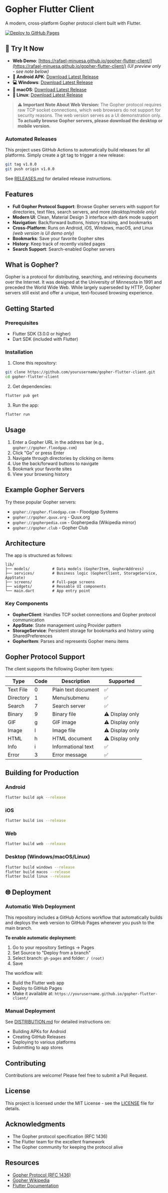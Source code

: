 # Gopher Flutter Client

A modern, cross-platform Gopher protocol client built with Flutter.

[![Deploy to GitHub Pages](https://github.com/rafael-minuesa/gopher-flutter-client/actions/workflows/deploy-web.yml/badge.svg)](https://github.com/rafael-minuesa/gopher-flutter-client/actions/workflows/deploy-web.yml)

## 🚀 Try It Now

- **Web Demo**: [https://rafael-minuesa.github.io/gopher-flutter-client/](https://rafael-minuesa.github.io/gopher-flutter-client/) *(UI preview only - see note below)*
- **📱 Android APK**: [Download Latest Release](https://github.com/rafael-minuesa/gopher-flutter-client/releases/latest)
- **💻 Windows**: [Download Latest Release](https://github.com/rafael-minuesa/gopher-flutter-client/releases/latest)
- **🍎 macOS**: [Download Latest Release](https://github.com/rafael-minuesa/gopher-flutter-client/releases/latest)
- **🐧 Linux**: [Download Latest Release](https://github.com/rafael-minuesa/gopher-flutter-client/releases/latest)

> **⚠️ Important Note About Web Version:**
> The Gopher protocol requires raw TCP socket connections, which web browsers do not support for security reasons. The web version serves as a UI demonstration only. **To actually browse Gopher servers, please download the desktop or mobile version.**

### Automated Releases

This project uses GitHub Actions to automatically build releases for all platforms. Simply create a git tag to trigger a new release:

```bash
git tag v1.0.0
git push origin v1.0.0
```

See [RELEASES.md](RELEASES.md) for detailed release instructions.

## Features

- **Full Gopher Protocol Support**: Browse Gopher servers with support for directories, text files, search servers, and more *(desktop/mobile only)*
- **Modern UI**: Clean, Material Design 3 interface with dark mode support
- **Navigation**: Back/forward buttons, history tracking, and bookmarks
- **Cross-Platform**: Runs on Android, iOS, Windows, macOS, and Linux *(web version is UI demo only)*
- **Bookmarks**: Save your favorite Gopher sites
- **History**: Keep track of recently visited pages
- **Search Support**: Search-enabled Gopher servers

## What is Gopher?

Gopher is a protocol for distributing, searching, and retrieving documents over the Internet. It was designed at the University of Minnesota in 1991 and preceded the World Wide Web. While largely superseded by HTTP, Gopher servers still exist and offer a unique, text-focused browsing experience.

## Getting Started

### Prerequisites

- Flutter SDK (3.0.0 or higher)
- Dart SDK (included with Flutter)

### Installation

1. Clone this repository:
```bash
git clone https://github.com/yourusername/gopher-flutter-client.git
cd gopher-flutter-client
```

2. Get dependencies:
```bash
flutter pub get
```

3. Run the app:
```bash
flutter run
```

## Usage

1. Enter a Gopher URL in the address bar (e.g., `gopher://gopher.floodgap.com`)
2. Click "Go" or press Enter
3. Navigate through directories by clicking on items
4. Use the back/forward buttons to navigate
5. Bookmark your favorite sites
6. View your browsing history

## Example Gopher Servers

Try these popular Gopher servers:

- `gopher://gopher.floodgap.com` - Floodgap Systems
- `gopher://gopher.quux.org` - Quux.org
- `gopher://gopherpedia.com` - Gopherpedia (Wikipedia mirror)
- `gopher://gopher.club` - Gopher Club

## Architecture

The app is structured as follows:

```
lib/
├── models/          # Data models (GopherItem, GopherAddress)
├── services/        # Business logic (GopherClient, StorageService, AppState)
├── screens/         # Full-page screens
├── widgets/         # Reusable UI components
└── main.dart        # App entry point
```

### Key Components

- **GopherClient**: Handles TCP socket connections and Gopher protocol communication
- **AppState**: State management using Provider pattern
- **StorageService**: Persistent storage for bookmarks and history using SharedPreferences
- **GopherItem**: Parses and represents Gopher menu items

## Gopher Protocol Support

The client supports the following Gopher item types:

| Type | Code | Description | Supported |
|------|------|-------------|-----------|
| Text File | 0 | Plain text document | ✅ |
| Directory | 1 | Menu/submenu | ✅ |
| Search | 7 | Search server | ✅ |
| Binary | 9 | Binary file | ⚠️ Display only |
| GIF | g | GIF image | ⚠️ Display only |
| Image | I | Image file | ⚠️ Display only |
| HTML | h | HTML document | ⚠️ Display only |
| Info | i | Informational text | ✅ |
| Error | 3 | Error message | ✅ |

## Building for Production

### Android
```bash
flutter build apk --release
```

### iOS
```bash
flutter build ios --release
```

### Web
```bash
flutter build web --release
```

### Desktop (Windows/macOS/Linux)
```bash
flutter build windows --release
flutter build macos --release
flutter build linux --release
```

## 🌐 Deployment

### Automatic Web Deployment

This repository includes a GitHub Actions workflow that automatically builds and deploys the web version to GitHub Pages whenever you push to the main branch.

**To enable automatic deployment:**

1. Go to your repository Settings → Pages
2. Set Source to "Deploy from a branch"
3. Select branch: `gh-pages` and folder: `/ (root)`
4. Save

The workflow will:
- Build the Flutter web app
- Deploy to GitHub Pages
- Make it available at: `https://yourusername.github.io/gopher-flutter-client/`

### Manual Deployment

See [DISTRIBUTION.md](DISTRIBUTION.md) for detailed instructions on:
- Building APKs for Android
- Creating GitHub Releases
- Deploying to various platforms
- Submitting to app stores

## Contributing

Contributions are welcome! Please feel free to submit a Pull Request.

## License

This project is licensed under the MIT License - see the [LICENSE](LICENSE) file for details.

## Acknowledgments

- The Gopher protocol specification (RFC 1436)
- The Flutter team for the excellent framework
- The Gopher community for keeping the protocol alive

## Resources

- [Gopher Protocol (RFC 1436)](https://tools.ietf.org/html/rfc1436)
- [Gopher Wikipedia](https://en.wikipedia.org/wiki/Gopher_(protocol))
- [Flutter Documentation](https://flutter.dev/docs)
